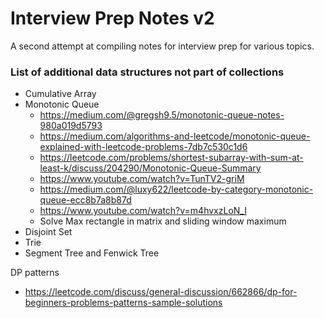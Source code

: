 # Interview Prep Notes v2

A second attempt at compiling notes for interview prep for various topics.


### List of additional data structures not part of collections

- Cumulative Array
- Monotonic Queue
  - https://medium.com/@gregsh9.5/monotonic-queue-notes-980a019d5793 
  - https://medium.com/algorithms-and-leetcode/monotonic-queue-explained-with-leetcode-problems-7db7c530c1d6
  - https://leetcode.com/problems/shortest-subarray-with-sum-at-least-k/discuss/204290/Monotonic-Queue-Summary
  - https://www.youtube.com/watch?v=TunTV2-griM
  - https://medium.com/@luxy622/leetcode-by-category-monotonic-queue-ecc8b7a8b87d
  - https://www.youtube.com/watch?v=m4hvxzLoN_I
  - Solve Max rectangle in matrix and sliding window maximum
- Disjoint Set
- Trie
- Segment Tree and Fenwick Tree

DP patterns
- https://leetcode.com/discuss/general-discussion/662866/dp-for-beginners-problems-patterns-sample-solutions
